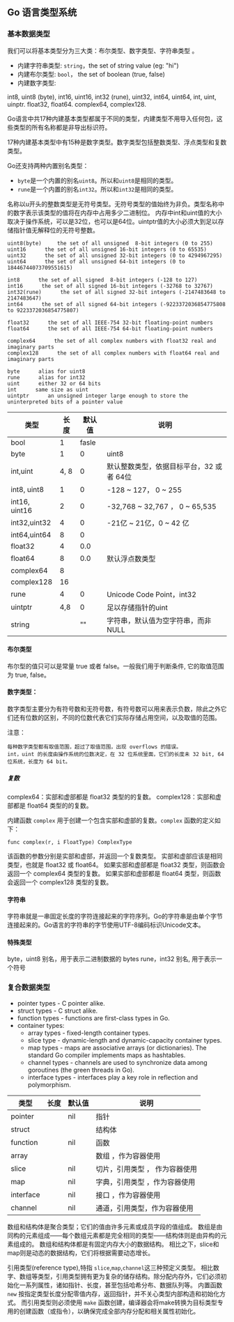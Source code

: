 ## Go 语言类型系统

### 基本数据类型

我们可以将基本类型分为三大类：布尔类型、数字类型、字符串类型 。


- 内建字符串类型: `string`，the set of string value (eg: "hi")
- 内建布尔类型: `bool`， the set of boolean (true, false)
- 内建数字类型:

int8, uint8 (byte), int16, uint16, int32 (rune), uint32, int64, uint64, int, uint, uinptr.
float32, float64.
complex64, complex128.

Go语言中共17种内建基本类型都属于不同的类型，内建类型不用导入任何包，这些类型的所有名称都是非导出标识符。

17种内建基本类型中有15种是数字类型。数字类型包括整数类型、浮点类型和复数类型。

Go还支持两种内置别名类型：
 - `byte`是一个内置的别名`uint8`。所以和`uint8`是相同的类型。
 - `rune`是一个内置的别名`int32`。所以和`int32`是相同的类型。

名称以u开头的整数类型是无符号类型。无符号类型的值始终为非负。类型名称中的数字表示该类型的值将在内存中占用多少二进制位。
内存中int和uint值的大小取决于操作系统，可以是32位，也可以是64位。uintptr值的大小必须大到足以存储指针值无解释位的无符号整数。

```
uint8(byte)     the set of all unsigned  8-bit integers (0 to 255)
uint16      the set of all unsigned 16-bit integers (0 to 65535)
uint32      the set of all unsigned 32-bit integers (0 to 4294967295)
uint64      the set of all unsigned 64-bit integers (0 to 18446744073709551615)

int8      the set of all signed  8-bit integers (-128 to 127)
int16      the set of all signed 16-bit integers (-32768 to 32767)
int32(rune)      the set of all signed 32-bit integers (-2147483648 to 2147483647)
int64      the set of all signed 64-bit integers (-9223372036854775808 to 9223372036854775807)

float32      the set of all IEEE-754 32-bit floating-point numbers
float64      the set of all IEEE-754 64-bit floating-point numbers

complex64      the set of all complex numbers with float32 real and imaginary parts
complex128      the set of all complex numbers with float64 real and imaginary parts

byte      alias for uint8
rune      alias for int32
uint      either 32 or 64 bits
int      same size as uint
uintptr      an unsigned integer large enough to store the uninterpreted bits of a pointer value

```
| 类型 | 长度 | 默认值 | 说明 |
|---- | -----| ------ |---------------------------------------------------------|
|bool | 1    | fasle  |       |
|byte | 1    | 0      | uint8  |
|int,uint |  4, 8 |  0 |  默认整数类型，依据目标平台，32 或者 64位   |
|int8, uint8   |  1    |   0     |  -128 ~ 127， 0 ~ 255   |
|int16, uint16   |  2    |   0     |  -32,768 ~ 32,767 ， 0 ~ 65,535 |
|int32,uint32     |   4   |   0     |  -21亿 ~ 21亿，0 ~ 42 亿  |
|int64,uint64 | 8 | 0 | |
|float32     |   4   |   0.0     |     |
|float64     |  8    |   0.0     |  默认浮点数类型   |
|complex64     |   8   |        |     |
|complex128     |  16    |        |     |
|rune  |   4   |     0   |   Unicode Code Point，int32  |  
|uintptr     |  4,8    |   0     | 足以存储指针的uint    |
|string |  | "" | 字符串，默认值为空字符串，而非NULL |

#### 布尔类型

布尔型的值只可以是常量 true 或者 false。一般我们用于判断条件, 它的取值范围为 true, false。

#### 数字类型：

数字类型主要分为有符号数和无符号数，有符号数可以用来表示负数，除此之外它们还有位数的区别，不同的位数代表它们实际存储占用空间，以及取值的范围。


注意：

    每种数字类型都有取值范围，超过了取值范围，出现 overflows 的错误。
    int，uint 的长度由操作系统的位数决定，在 32 位系统里面，它们的长度未 32 bit, 64 位系统，长度为 64 bit。

##### 复数
complex64：实部和虚部都是 float32 类型的的复数。
complex128：实部和虚部都是 float64 类型的的复数。

内建函数 `complex` 用于创建一个包含实部和虚部的复数。`complex` 函数的定义如下：
```
func complex(r, i FloatType) ComplexType
```
该函数的参数分别是实部和虚部，并返回一个复数类型。
实部和虚部应该是相同类型，也就是 float32 或 float64。
如果实部和虚部都是 float32 类型，则函数会返回一个 complex64 类型的复数。
如果实部和虚部都是 float64 类型，则函数会返回一个 complex128 类型的复数。


#### 字符串

字符串就是一串固定长度的字符连接起来的字符序列。Go的字符串是由单个字节连接起来的。Go语言的字符串的字节使用UTF-8编码标识Unicode文本。

#### 特殊类型

byte，uint8 别名，用于表示二进制数据的 bytes
rune，int32 别名, 用于表示一个符号


### 复合数据类型

- pointer types - C pointer alike.
- struct types - C struct alike.
- function types - functions are first-class types in Go.
- container types:
    - array types - fixed-length container types.
    - slice type - dynamic-length and dynamic-capacity container types.
    - map types - maps are associative arrays (or dictionaries). The standard Go compiler implements maps as hashtables.
    - channel types - channels are used to synchronize data among goroutines (the green threads in Go).
    - interface types - interfaces play a key role in reflection and polymorphism.

| 类型 | 长度 | 默认值 | 说明 |
|---- | -----| ------ |---------------------------------------------------------|
| pointer |     | nil  | 指针 |
| struct  |     |      | 结构体 |
| function |    | nil     | 函数  |
| array   |     |      | 数组 ，作为容器使用  |
| slice   |     | nil  | 切片，引用类型 ， 作为容器使用 |
| map   |       | nil   | 字典，引用类型 ，作为容器使用 | 
| interface  |    | nil | 接口 ，作为容器使用 |
| channel  |    | nil  | 通道，引用类型，作为容器使用 |

数组和结构体是聚合类型；它们的值由许多元素或成员字段的值组成。
数组是由同构的元素组成——每个数组元素都是完全相同的类型——结构体则是由异构的元素组成的。
数组和结构体都是有固定内存大小的数据结构。
相比之下，slice和map则是动态的数据结构，它们将根据需要动态增长。

引用类型(reference type),特指 `slice`,`map`,`channel`这三种预定义类型。
相比数字、数组等类型，引用类型拥有更为复杂的储存结构。除分配内存外，它们必须初始化一系列属性，诸如指针、长度，甚至包括哈希分布、数据队列等。
内置函数`new` 按指定类型长度分配零值内存，返回指针，并不关心类型内部构造和初始化方式。
而引用类型则必须使用 `make` 函数创建，编译器会将make转换为目标类型专用的创建函数（或指令），以确保完成全部内存分配和相关属性初始化。